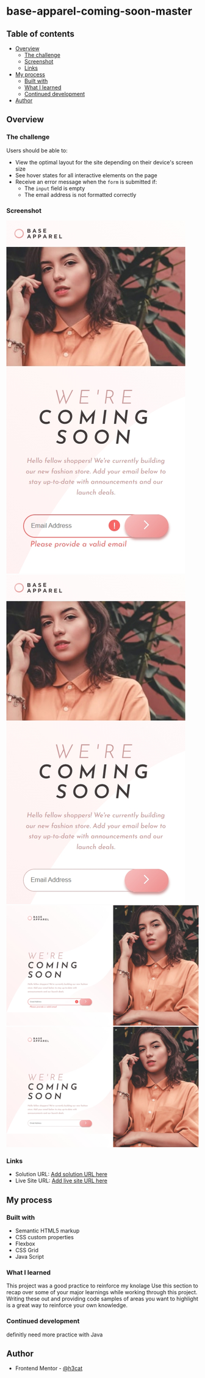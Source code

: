 # base-apparel-coming-soon-master
 

## Table of contents

- [Overview](#overview)
  - [The challenge](#the-challenge)
  - [Screenshot](#screenshot)
  - [Links](#links)
- [My process](#my-process)
  - [Built with](#built-with)
  - [What I learned](#what-i-learned)
  - [Continued development](#continued-development)
- [Author](#author)


## Overview

### The challenge

Users should be able to:

- View the optimal layout for the site depending on their device's screen size
- See hover states for all interactive elements on the page
- Receive an error message when the `form` is submitted if:
  - The `input` field is empty
  - The email address is not formatted correctly

### Screenshot

![](/screenShoot/iPhone%20SE-1741284167331.jpeg)
![](/screenShoot/iPhone%20SE-1741284179496.jpeg)
![](/screenShoot/laptopWithHiDPIScreen-1741284105416.jpeg)
![](/screenShoot/laptopWithHiDPIScreen-1741284118698.jpeg)

### Links

- Solution URL: [Add solution URL here](https://your-solution-url.com)
- Live Site URL: [Add live site URL here](https://your-live-site-url.com)

## My process

### Built with

- Semantic HTML5 markup
- CSS custom properties
- Flexbox
- CSS Grid
- Java Script

### What I learned

This project was a good practice to reinforce my knolage
Use this section to recap over some of your major learnings while working through this project. Writing these out and providing code samples of areas you want to highlight is a great way to reinforce your own knowledge.

### Continued development

definitly need more practice with Java


## Author

- Frontend Mentor - [@h3cat](https://www.frontendmentor.io/profile/h3cat)
